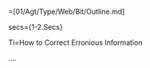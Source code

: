 =[01/Agt/Type/Web/Bit/Outline.md]

secs={1-2.Secs}

Ti=How to Correct Erronious Information

....
  
